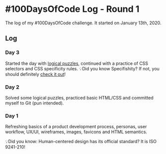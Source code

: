 # \#100DaysOfCode Log - Round 1

The log of my #100DaysOfCode challenge. It started on January 13th, 2020.

## Log

### Day 3
Started the day with [logical puzzles](https://brilliant.org/daily-problems/), continued with a practice of CSS selectors and CSS specificity rules.
💡Did you know Specifishity? If not, you should definitely [check it out](https://specifishity.com/)! 

### Day 2
Solved some logical puzzles, practiced basic HTML/CSS and committed myself to Git (pun intended).

### Day 1
Refreshing basics of a product development process, personas, user workflow, UX/UI, wireframes, images, favicons and HTML semantics.

💡Did you know: Human-centered design has its official standard? It is ISO 9241-210! 

